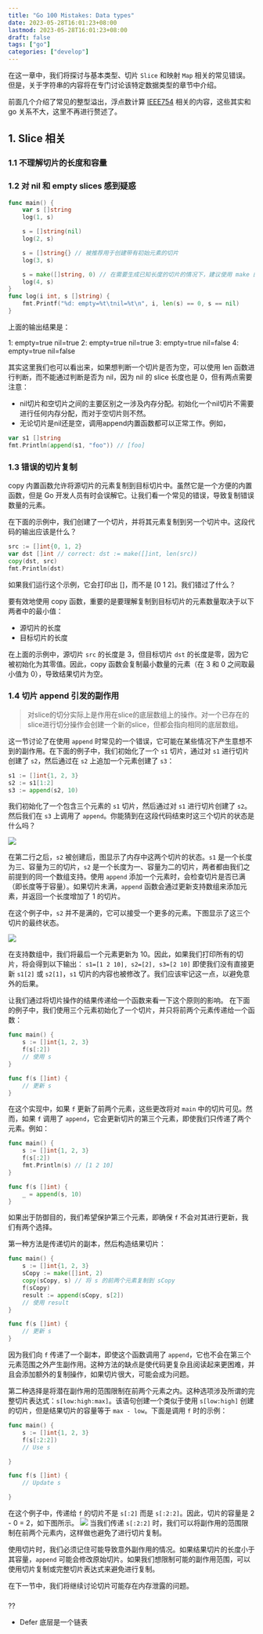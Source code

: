```yaml
---
title: "Go 100 Mistakes: Data types"
date: 2023-05-28T16:01:23+08:00
lastmod: 2023-05-28T16:01:23+08:00
draft: false
tags: ["go"]
categories: ["develop"]
---
```


在这一章中，我们将探讨与基本类型、切片 `Slice` 和映射 `Map` 相关的常见错误。但是，关于字符串的内容将在专门讨论该特定数据类型的章节中介绍。

前面几个介绍了常见的整型溢出，浮点数计算 [IEEE754](https://zh.wikipedia.org/zh-hans/IEEE_754) 相关的内容，这些其实和 go 关系不大，这里不再进行赘述了。

## 1. Slice 相关
### 1.1 不理解切片的长度和容量
### 1.2 对 nil 和 empty slices 感到疑惑
```go
func main() {
    var s []string
    log(1, s)

    s = []string(nil)
    log(2, s)

    s = []string{} // 被推荐用于创建带有初始元素的切片
    log(3, s)

    s = make([]string, 0) // 在需要生成已知长度的切片的情况下，建议使用 make 的方式 s := make([]string, length)
    log(4, s)
}
func log(i int, s []string) {
    fmt.Printf("%d: empty=%t\tnil=%t\n", i, len(s) == 0, s == nil)
}
```

上面的输出结果是：

1: empty=true nil=true
2: empty=true nil=true
3: empty=true nil=false
4: empty=true nil=false

其实这里我们也可以看出来，如果想判断一个切片是否为空，可以使用 len 函数进行判断，而不能通过判断是否为 nil，因为 nil 的 slice 长度也是 0，但有两点需要注意：
* nil切片和空切片之间的主要区别之一涉及内存分配。初始化一个nil切片不需要进行任何内存分配，而对于空切片则不然。
* 无论切片是nil还是空，调用append内置函数都可以正常工作。例如，

```go
var s1 []string
fmt.Println(append(s1, "foo")) // [foo]
```

### 1.3 错误的切片复制
copy 内置函数允许将源切片的元素复制到目标切片中。虽然它是一个方便的内置函数，但是 Go 开发人员有时会误解它。让我们看一个常见的错误，导致复制错误数量的元素。

在下面的示例中，我们创建了一个切片，并将其元素复制到另一个切片中。这段代码的输出应该是什么？

```go
src := []int{0, 1, 2}
var dst []int // correct: dst := make([]int, len(src))
copy(dst, src)
fmt.Println(dst)
```

如果我们运行这个示例，它会打印出 []，而不是 [0 1 2]。我们错过了什么？

要有效地使用 copy 函数，重要的是要理解复制到目标切片的元素数量取决于以下两者中的最小值：
- 源切片的长度
- 目标切片的长度

在上面的示例中，源切片 `src` 的长度是 3，但目标切片 `dst` 的长度是零，因为它被初始化为其零值。因此，copy 函数会复制最小数量的元素（在 3 和 0 之间取最小值为 0），导致结果切片为空。

### 1.4 切片 append 引发的副作用
> 对slice的切分实际上是作用在slice的底层数组上的操作。对一个已存在的slice进行切分操作会创建一个新的slice，但都会指向相同的底层数组。

这一节讨论了在使用 `append` 时常见的一个错误，它可能在某些情况下产生意想不到的副作用。在下面的例子中，我们初始化了一个 `s1` 切片，通过对 `s1` 进行切片创建了 `s2`，然后通过在 `s2` 上追加一个元素创建了 `s3`：

```go
s1 := []int{1, 2, 3}
s2 := s1[1:2]
s3 := append(s2, 10)
```

我们初始化了一个包含三个元素的 `s1` 切片，然后通过对 `s1` 进行切片创建了 `s2`。然后我们在 `s3` 上调用了 `append`。你能猜到在这段代码结束时这三个切片的状态是什么吗？

![](/images/Pasted%20image%2020230604222814.png)

在第二行之后，`s2` 被创建后，图显示了内存中这两个切片的状态。`s1` 是一个长度为三、容量为三的切片，`s2` 是一个长度为一、容量为二的切片，两者都由我们之前提到的同一个数组支持。使用 `append` 添加一个元素时，会检查切片是否已满（即长度等于容量）。如果切片未满，`append` 函数会通过更新支持数组来添加元素，并返回一个长度增加了 1 的切片。

在这个例子中，`s2` 并不是满的，它可以接受一个更多的元素。下图显示了这三个切片的最终状态。

![](images/Pasted%20image%2020230604223008.png)

在支持数组中，我们将最后一个元素更新为 10。因此，如果我们打印所有的切片，将会得到以下输出：
`s1=[1 2 10], s2=[2], s3=[2 10]`
即使我们没有直接更新 `s1[2]` 或 `s2[1]`，`s1` 切片的内容也被修改了。我们应该牢记这一点，以避免意外的后果。

让我们通过将切片操作的结果传递给一个函数来看一下这个原则的影响。
在下面的例子中，我们使用三个元素初始化了一个切片，并只将前两个元素传递给一个函数：

```go
func main() {
    s := []int{1, 2, 3}
    f(s[:2])
    // 使用 s
}

func f(s []int) {
    // 更新 s
}
```

在这个实现中，如果 `f` 更新了前两个元素，这些更改将对 `main` 中的切片可见。然而，如果 `f` 调用了 `append`，它会更新切片的第三个元素，即使我们只传递了两个元素。例如：

```go
func main() {
    s := []int{1, 2, 3}
    f(s[:2])
    fmt.Println(s) // [1 2 10]
}

func f(s []int) {
    _ = append(s, 10)
}
```

如果出于防御目的，我们希望保护第三个元素，即确保 `f` 不会对其进行更新，我们有两个选择。

第一种方法是传递切片的副本，然后构造结果切片：

```go
func main() {
    s := []int{1, 2, 3}
    sCopy := make([]int, 2)
    copy(sCopy, s) // 将 s 的前两个元素复制到 sCopy
    f(sCopy)
    result := append(sCopy, s[2])
    // 使用 result
}

func f(s []int) {
    // 更新 s
}
```

因为我们向 `f` 传递了一个副本，即使这个函数调用了 `append`，它也不会在第三个元素范围之外产生副作用。这种方法的缺点是使代码更复杂且阅读起来更困难，并且会添加额外的复制操作，如果切片很大，可能会成为问题。

第二种选择是将潜在副作用的范围限制在前两个元素之内。这种选项涉及所谓的完整切片表达式：`s[low:high:max]`。该语句创建一个类似于使用 `s[low:high]` 创建的切片，但是结果切片的容量等于 `max - low`。下面是调用 `f` 时的示例：

```go
func main() {
    s := []int{1, 2, 3}
    f(s[:2:2])
    // Use s

}

func f(s []int) {
    // Update s

}
```

在这个例子中，传递给 `f` 的切片不是 `s[:2]` 而是 `s[:2:2]`。因此，切片的容量是 2 - 0 = 2，如下图所示。
![](images/Pasted%20image%2020230604223241.png)
当我们传递 `s[:2:2]` 时，我们可以将副作用的范围限制在前两个元素内，这样做也避免了进行切片复制。

使用切片时，我们必须记住可能导致意外副作用的情况。如果结果切片的长度小于其容量，`append` 可能会修改原始切片。如果我们想限制可能的副作用范围，可以使用切片复制或完整切片表达式来避免进行复制。

在下一节中，我们将继续讨论切片可能存在内存泄露的问题。


###


??
* Defer 底层是一个链表